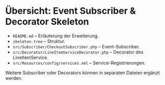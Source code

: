 # Übersicht: Event Subscriber & Decorator Skeleton

- `README.md` – Erläuterung der Erweiterung.
- `skeleton.tree` – Struktur.
- `src/Subscriber/CheckoutSubscriber.php` – Event-Subscriber.
- `src/Decorator/LineItemServiceDecorator.php` – Decorator des LineItemService.
- `src/Resources/config/services.xml` – Service-Registrierungen.

Weitere Subscriber oder Decorators können in separaten Dateien ergänzt werden.
